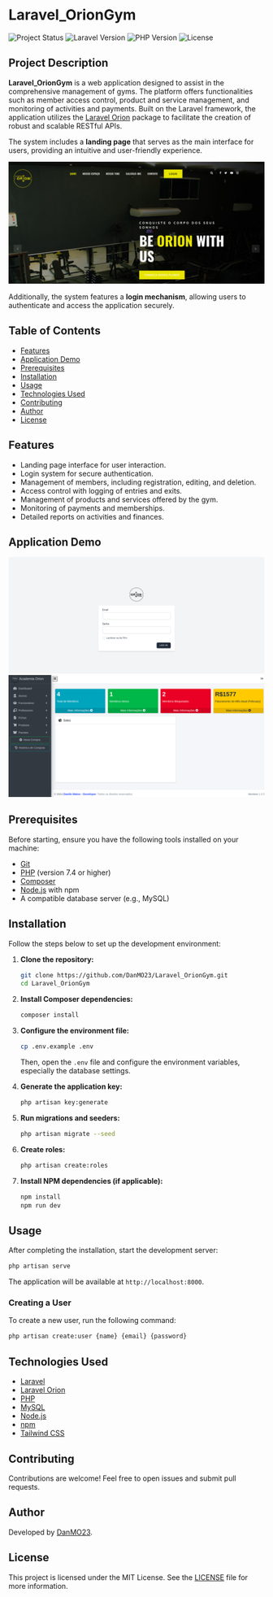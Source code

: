 # Laravel_OrionGym

![Project Status](https://img.shields.io/badge/Status-In%20Development-brightgreen?style=for-the-badge)
![Laravel Version](https://img.shields.io/badge/Laravel-8.x-orange?style=for-the-badge&logo=laravel)
![PHP Version](https://img.shields.io/badge/PHP-7.4%20%7C%208.0-blue?style=for-the-badge&logo=php)
![License](https://img.shields.io/badge/License-MIT-lightgrey?style=for-the-badge)

## Project Description

**Laravel_OrionGym** is a web application designed to assist in the comprehensive management of gyms. The platform offers functionalities such as member access control, product and service management, and monitoring of activities and payments. Built on the Laravel framework, the application utilizes the [Laravel Orion](https://orion.tailflow.org/) package to facilitate the creation of robust and scalable RESTful APIs.

The system includes a **landing page** that serves as the main interface for users, providing an intuitive and user-friendly experience.

![Landing Page](OrionGym/Imagens-README/LandingPage.png)


Additionally, the system features a **login mechanism**, allowing users to authenticate and access the application securely.

## Table of Contents

- [Features](#features)
- [Application Demo](#application-demo)
- [Prerequisites](#prerequisites)
- [Installation](#installation)
- [Usage](#usage)
- [Technologies Used](#technologies-used)
- [Contributing](#contributing)
- [Author](#author)
- [License](#license)

## Features

- Landing page interface for user interaction.
- Login system for secure authentication.
- Management of members, including registration, editing, and deletion.
- Access control with logging of entries and exits.
- Management of products and services offered by the gym.
- Monitoring of payments and memberships.
- Detailed reports on activities and finances.

## Application Demo


![Login Page](OrionGym/Imagens-README/login.png)
![Initial Page](OrionGym/Imagens-README/Inicial.png)



## Prerequisites

Before starting, ensure you have the following tools installed on your machine:

- [Git](https://git-scm.com/)
- [PHP](https://www.php.net/) (version 7.4 or higher)
- [Composer](https://getcomposer.org/)
- [Node.js](https://nodejs.org/) with npm
- A compatible database server (e.g., MySQL)

## Installation

Follow the steps below to set up the development environment:

1. **Clone the repository:**

   ```bash
   git clone https://github.com/DanMO23/Laravel_OrionGym.git
   cd Laravel_OrionGym
   ```

2. **Install Composer dependencies:**

   ```bash
   composer install
   ```

3. **Configure the environment file:**

   ```bash
   cp .env.example .env
   ```

   Then, open the `.env` file and configure the environment variables, especially the database settings.

4. **Generate the application key:**

   ```bash
   php artisan key:generate
   ```

5. **Run migrations and seeders:**

   ```bash
   php artisan migrate --seed
   ```

6. **Create roles:**

   ```bash
   php artisan create:roles
   ```

7. **Install NPM dependencies (if applicable):**

   ```bash
   npm install
   npm run dev
   ```

## Usage

After completing the installation, start the development server:

```bash
php artisan serve
```

The application will be available at `http://localhost:8000`.

### Creating a User

To create a new user, run the following command:

```bash
php artisan create:user {name} {email} {password}
```




## Technologies Used

- [Laravel](https://laravel.com/)
- [Laravel Orion](https://orion.tailflow.org/)
- [PHP](https://www.php.net/)
- [MySQL](https://www.mysql.com/)
- [Node.js](https://nodejs.org/)
- [npm](https://www.npmjs.com/)
- [Tailwind CSS](https://tailwindcss.com/)


## Contributing

Contributions are welcome! Feel free to open issues and submit pull requests.

## Author

Developed by [DanMO23](https://github.com/DanMO23).

## License

This project is licensed under the MIT License. See the [LICENSE](LICENSE) file for more information.
